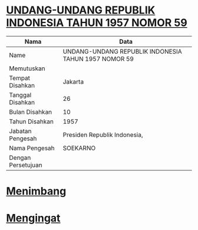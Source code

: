 # [UNDANG-UNDANG REPUBLIK INDONESIA TAHUN 1957 NOMOR 59](http://example.org/legal/document/uu/1957/59)

| Nama | Data |
| ------ | ----- |
|Name|UNDANG-UNDANG REPUBLIK INDONESIA TAHUN 1957 NOMOR 59|
|Memutuskan||
|Tempat Disahkan|Jakarta|
|Tanggal Disahkan|26|
|Bulan Disahkan|10|
|Tahun Disahkan|1957|
|Jabatan Pengesah|Presiden Republik Indonesia,|
|Nama Pengesah|SOEKARNO|
|Dengan Persetujuan||
# [Menimbang](http://example.org/legal/document/uu/1957/59/menimbang)

# [Mengingat](http://example.org/legal/document/uu/1957/59/mengingat)
